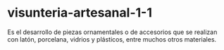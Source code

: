 # visunteria-artesanal-1-1
Es el desarrollo de piezas ornamentales o de accesorios que se realizan con latón, porcelana, vidrios y plásticos, entre muchos otros materiales.
